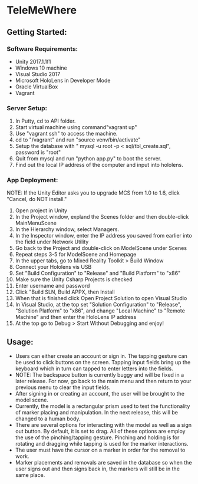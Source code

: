 # TeleMeWhere

## Getting Started:

### Software Requirements:
* Unity 2017.1.1f1
* Windows 10 machine
* Visual Studio 2017
* Microsoft HoloLens in Developer Mode
* Oracle VirtualBox
* Vagrant

### Server Setup:
1. In Putty, cd to API folder.
2. Start virtual machine using command"vagrant up"
3. Use "vagrant ssh" to access the machine.
4. cd to "/vagrant" and run "source venv/bin/activate"
5. Setup the database with " mysql -u root -p < sql/tbl_create.sql", password is "root"
7. Quit from mysql and run "python app.py" to boot the server.
8. Find out the local IP address of the computer and input into hololens.

### App Deployment:
NOTE: If the Unity Editor asks you to upgrade MCS from 1.0 to 1.6, click "Cancel, do NOT install."
1. Open project in Unity
2. In the Project window, expland the Scenes folder and then double-click MainMenuScene
3. In the Hierarchy window, select Managers.
4. In the Inspector window, enter the IP address you saved from earlier into the field under Network Utility
5. Go back to the Project and double-click on ModelScene under Scenes
6. Repeat steps 3-5 for ModelScene and Homepage
7. In the upper tabs, go to Mixed Reality Toolkit > Build Window
8. Connect your Hololens vis USB
9. Set "Build Configuration" to "Release" and "Build Platform" to "x86"
10. Make sure the Unity Csharp Projects is checked
11. Enter username and password
12. Click "Build SLN, Build APPX, then Install
13. When that is finished click Open Project Solution to open Visual Studio
14. In Visual Studio, at the top set "Solution Configuration" to "Release", "Solution Platform" to "x86", and change "Local Machine" to "Remote Machine" and then enter the HoloLens IP address
15. At the top go to Debug > Start Without Debugging and enjoy!

## Usage:

* Users can either create an account or sign in. The tapping gesture can be used to click buttons on the screen. Tapping input fields bring up the keyboard which in turn can tapped to enter letters into the fields. 
* NOTE: The backspace button is currently buggy and will be fixed in a later release. For now, go back to the main menu and then return to your previous menu to clear the input fields.
* After signing in or creating an account, the user will be brought to the model scene.
* Currently, the model is a rectangular prism used to test the functionality of marker placing and manipulation. In the next release, this will be changed to a human body.
* There are several options for interacting with the model as well as a sign out button. By default, it is set to drag. All of these options are employ the use of the pinching/tapping gesture. Pinching and holding is for rotating and dragging while tapping is used for the marker interactions.
* The user must have the cursor on a marker in order for the removal to work.
* Marker placements and removals are saved in the database so when the user signs out and then signs back in, the markers will still be in the same place.

